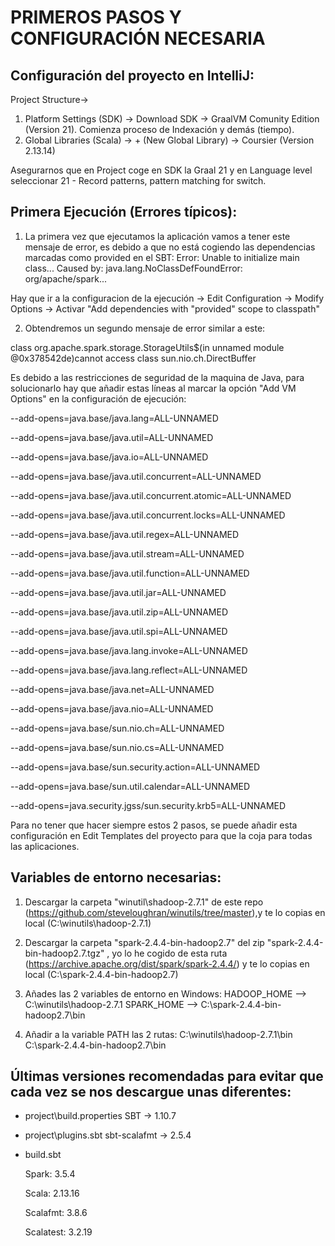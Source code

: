 # PRIMEROS PASOS Y CONFIGURACIÓN NECESARIA

## Configuración del proyecto en IntelliJ:
Project Structure->
1) Platform Settings (SDK) -> Download SDK -> GraalVM Comunity Edition (Version 21). Comienza proceso de Indexación y demás (tiempo).
2) Global Libraries (Scala) -> + (New Global Library) -> Coursier (Version 2.13.14)

Asegurarnos que en Project coge en SDK la Graal 21 y en Language level seleccionar 21 - Record patterns, pattern matching for switch.

## Primera Ejecución (Errores típicos):
1) La primera vez que ejecutamos la aplicación vamos a tener este mensaje de error, es debido a que no está cogiendo las dependencias marcadas como provided en el SBT:
Error: Unable to initialize main class...
Caused by: java.lang.NoClassDefFoundError: org/apache/spark...

Hay que ir a la configuracion de la ejecución  -> Edit Configuration -> Modify Options -> Activar "Add dependencies with "provided" scope to classpath"

2) Obtendremos un segundo mensaje de error similar a este:

class org.apache.spark.storage.StorageUtils$(in unnamed module @0x378542de)cannot access class sun.nio.ch.DirectBuffer

Es debido a las restricciones de seguridad de la maquina de Java, para solucionarlo hay que añadir estas líneas al marcar la opción "Add VM Options" en la configuración de ejecución:

--add-opens=java.base/java.lang=ALL-UNNAMED

--add-opens=java.base/java.util=ALL-UNNAMED

--add-opens=java.base/java.io=ALL-UNNAMED

--add-opens=java.base/java.util.concurrent=ALL-UNNAMED

--add-opens=java.base/java.util.concurrent.atomic=ALL-UNNAMED

--add-opens=java.base/java.util.concurrent.locks=ALL-UNNAMED

--add-opens=java.base/java.util.regex=ALL-UNNAMED

--add-opens=java.base/java.util.stream=ALL-UNNAMED

--add-opens=java.base/java.util.function=ALL-UNNAMED

--add-opens=java.base/java.util.jar=ALL-UNNAMED

--add-opens=java.base/java.util.zip=ALL-UNNAMED

--add-opens=java.base/java.util.spi=ALL-UNNAMED

--add-opens=java.base/java.lang.invoke=ALL-UNNAMED

--add-opens=java.base/java.lang.reflect=ALL-UNNAMED

--add-opens=java.base/java.net=ALL-UNNAMED

--add-opens=java.base/java.nio=ALL-UNNAMED

--add-opens=java.base/sun.nio.ch=ALL-UNNAMED

--add-opens=java.base/sun.nio.cs=ALL-UNNAMED

--add-opens=java.base/sun.security.action=ALL-UNNAMED

--add-opens=java.base/sun.util.calendar=ALL-UNNAMED

--add-opens=java.security.jgss/sun.security.krb5=ALL-UNNAMED

Para no tener que hacer siempre estos 2 pasos, se puede añadir esta configuración en Edit Templates del proyecto para que la coja para todas las aplicaciones.


## Variables de entorno necesarias:
1) Descargar la carpeta "winutil\shadoop-2.7.1" de este repo (https://github.com/steveloughran/winutils/tree/master),y te lo copias en local (C:\winutils\hadoop-2.7.1)

2) Descargar la carpeta "spark-2.4.4-bin-hadoop2.7" del zip "spark-2.4.4-bin-hadoop2.7.tgz" , yo lo he cogido de esta ruta (https://archive.apache.org/dist/spark/spark-2.4.4/) y te lo copias en local (C:\spark-2.4.4-bin-hadoop2.7)

3) Añades las 2 variables de entorno en Windows:
HADOOP_HOME --> C:\winutils\hadoop-2.7.1
SPARK_HOME --> C:\spark-2.4.4-bin-hadoop2.7\bin

4) Añadir a la variable PATH las 2 rutas:
C:\winutils\hadoop-2.7.1\bin
C:\spark-2.4.4-bin-hadoop2.7\bin


## Últimas versiones recomendadas para evitar que cada vez se nos descargue unas diferentes:
- project\build.properties SBT -> 1.10.7
- project\plugins.sbt sbt-scalafmt -> 2.5.4
- build.sbt

    Spark: 3.5.4

    Scala: 2.13.16

    Scalafmt: 3.8.6
    
    Scalatest: 3.2.19